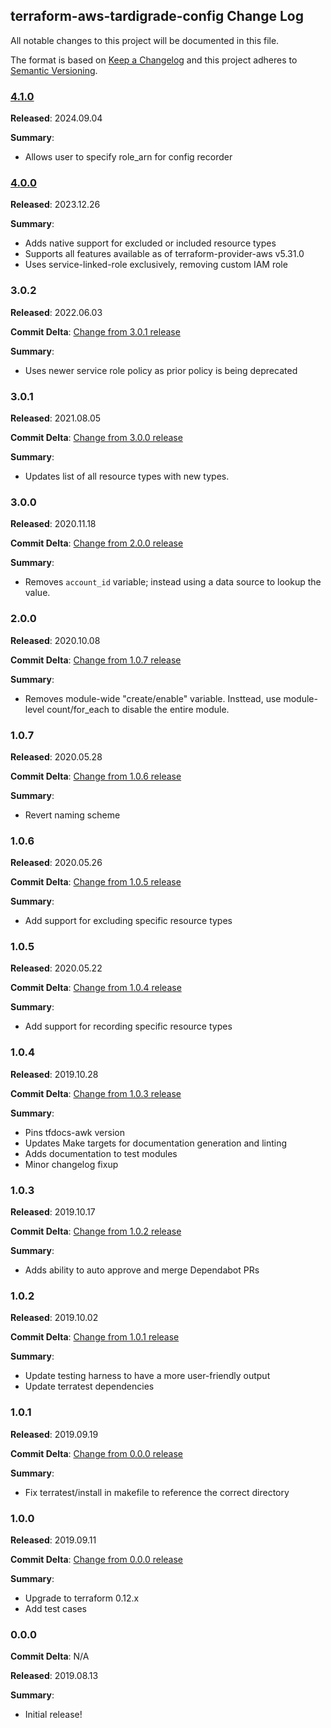 ## terraform-aws-tardigrade-config Change Log

All notable changes to this project will be documented in this file.

The format is based on [Keep a Changelog](http://keepachangelog.com/) and this project adheres to [Semantic Versioning](http://semver.org/).

### [4.1.0](https://github.com/plus3it/terraform-aws-tardigrade-config/releases/tag/4.1.0)

**Released**: 2024.09.04

**Summary**:

*   Allows user to specify role_arn for config recorder

### [4.0.0](https://github.com/plus3it/terraform-aws-tardigrade-config/releases/tag/4.0.0)

**Released**: 2023.12.26

**Summary**:

*   Adds native support for excluded or included resource types
*   Supports all features available as of terraform-provider-aws v5.31.0
*   Uses service-linked-role exclusively, removing custom IAM role

### 3.0.2

**Released**: 2022.06.03

**Commit Delta**: [Change from 3.0.1 release](https://github.com/plus3it/terraform-aws-tardigrade-config/compare/3.0.1...3.0.2)

**Summary**:

*   Uses newer service role policy as prior policy is being deprecated

### 3.0.1

**Released**: 2021.08.05

**Commit Delta**: [Change from 3.0.0 release](https://github.com/plus3it/terraform-aws-tardigrade-config/compare/3.0.0...3.0.1)

**Summary**:

*   Updates list of all resource types with new types.

### 3.0.0

**Released**: 2020.11.18

**Commit Delta**: [Change from 2.0.0 release](https://github.com/plus3it/terraform-aws-tardigrade-config/compare/2.0.0...3.0.0)

**Summary**:

*   Removes `account_id` variable; instead using a data source to lookup the value.

### 2.0.0

**Released**: 2020.10.08

**Commit Delta**: [Change from 1.0.7 release](https://github.com/plus3it/terraform-aws-tardigrade-config/compare/1.0.7...2.0.0)

**Summary**:

*   Removes module-wide "create/enable" variable. Insttead, use module-level count/for_each
    to disable the entire module.

### 1.0.7

**Released**: 2020.05.28

**Commit Delta**: [Change from 1.0.6 release](https://github.com/plus3it/terraform-aws-tardigrade-config/compare/1.0.6...1.0.7)

**Summary**:

*   Revert naming scheme

### 1.0.6

**Released**: 2020.05.26

**Commit Delta**: [Change from 1.0.5 release](https://github.com/plus3it/terraform-aws-tardigrade-config/compare/1.0.5...1.0.6)

**Summary**:

*   Add support for excluding specific resource types

### 1.0.5

**Released**: 2020.05.22

**Commit Delta**: [Change from 1.0.4 release](https://github.com/plus3it/terraform-aws-tardigrade-config/compare/1.0.4...1.0.5)

**Summary**:

*   Add support for recording specific resource types

### 1.0.4

**Released**: 2019.10.28

**Commit Delta**: [Change from 1.0.3 release](https://github.com/plus3it/terraform-aws-tardigrade-config/compare/1.0.3...1.0.4)

**Summary**:

*   Pins tfdocs-awk version
*   Updates Make targets for documentation generation and linting
*   Adds documentation to test modules
*   Minor changelog fixup

### 1.0.3

**Released**: 2019.10.17

**Commit Delta**: [Change from 1.0.2 release](https://github.com/plus3it/terraform-aws-tardigrade-config/compare/1.0.2...1.0.3)

**Summary**:

*   Adds ability to auto approve and merge Dependabot PRs

### 1.0.2

**Released**: 2019.10.02

**Commit Delta**: [Change from 1.0.1 release](https://github.com/plus3it/terraform-aws-tardigrade-config/compare/1.0.1...1.0.2)

**Summary**:

*   Update testing harness to have a more user-friendly output
*   Update terratest dependencies

### 1.0.1

**Released**: 2019.09.19

**Commit Delta**: [Change from 0.0.0 release](https://github.com/plus3it/terraform-aws-tardigrade-config/compare/1.0.0...1.0.1)

**Summary**:

*   Fix terratest/install in makefile to reference the correct directory

### 1.0.0

**Released**: 2019.09.11

**Commit Delta**: [Change from 0.0.0 release](https://github.com/plus3it/terraform-aws-tardigrade-config/compare/0.0.0...1.0.0)

**Summary**:

*   Upgrade to terraform 0.12.x
*   Add test cases

### 0.0.0

**Commit Delta**: N/A

**Released**: 2019.08.13

**Summary**:

*   Initial release!
